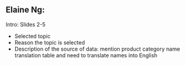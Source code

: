 ## Elaine Ng:


Intro:  Slides 2-5


*   Selected topic
*   Reason the topic is selected
*   Description of the source of data: mention product category name translation table and need to translate names into English
